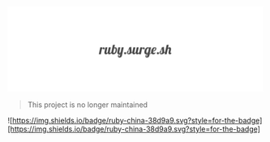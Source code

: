 ![...](./sd.png)

> This project is no longer maintained

![https://img.shields.io/badge/ruby-china-38d9a9.svg?style=for-the-badge][https://img.shields.io/badge/ruby-china-38d9a9.svg?style=for-the-badge]
